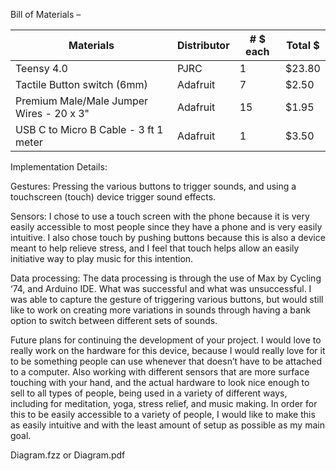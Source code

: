 Bill of Materials – 


| Materials     | Distributor   | # $ each      |  Total $      | 
| ------------- | ------------- | ------------- | ------------- |
| Teensy 4.0    | PJRC          | 1             | $23.80        |
| Tactile Button switch (6mm)  | Adafruit  | 7 | $2.50  |
| Premium Male/Male Jumper Wires - 20 x 3"  | Adafruit         | 15             | $1.95      |
| USB C to Micro B Cable - 3 ft 1 meter  | Adafruit         | 1             | $3.50       |


Implementation Details:


Gestures: Pressing the various buttons to trigger sounds, and using a touchscreen (touch) device trigger sound effects. 

Sensors: I chose to use a touch screen with the phone because it is very easily accessible to most people since they have a phone and is very easily intuitive. I also chose touch by pushing buttons because this is also a device meant to help relieve stress, and I feel that touch helps allow an easily initiative way to play music for this intention. 

Data processing: The data processing is through the use of Max by Cycling ‘74, and Arduino IDE. 
What was successful and what was unsuccessful.
I was able to capture the gesture of triggering various buttons, but would still like to work on creating more variations in sounds through having a bank option to switch between different sets of sounds. 

Future plans for continuing the development of your project.
I would love to really work on the hardware for this device, because I would really love for it to be something people can use whenever that doesn’t have to be attached to a computer. Also working with different sensors that are more surface touching with your hand, and the actual hardware to look nice enough to sell to all types of people, being used in a variety of different ways, including for meditation, yoga, stress relief, and music making. In order for this to be easily accessible to a variety of people, I would like to make this as easily intuitive and with the least amount of setup as possible as my main goal. 

Diagram.fzz or Diagram.pdf



